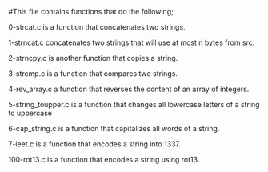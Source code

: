 #This file contains functions that do the following;

0-strcat.c is a function that concatenates two strings.

1-strncat.c concatenates two strings that will use at most n bytes from src.

2-strncpy.c is another function that copies a string.

3-strcmp.c is a function that compares two strings.

4-rev_array.c a function that reverses the content of an array of integers.

5-string_toupper.c is a function that changes all lowercase letters of a string to uppercase

6-cap_string.c is a function that capitalizes all words of a string.

7-leet.c is a function that encodes a string into 1337.

100-rot13.c is a function that encodes a string using rot13.


